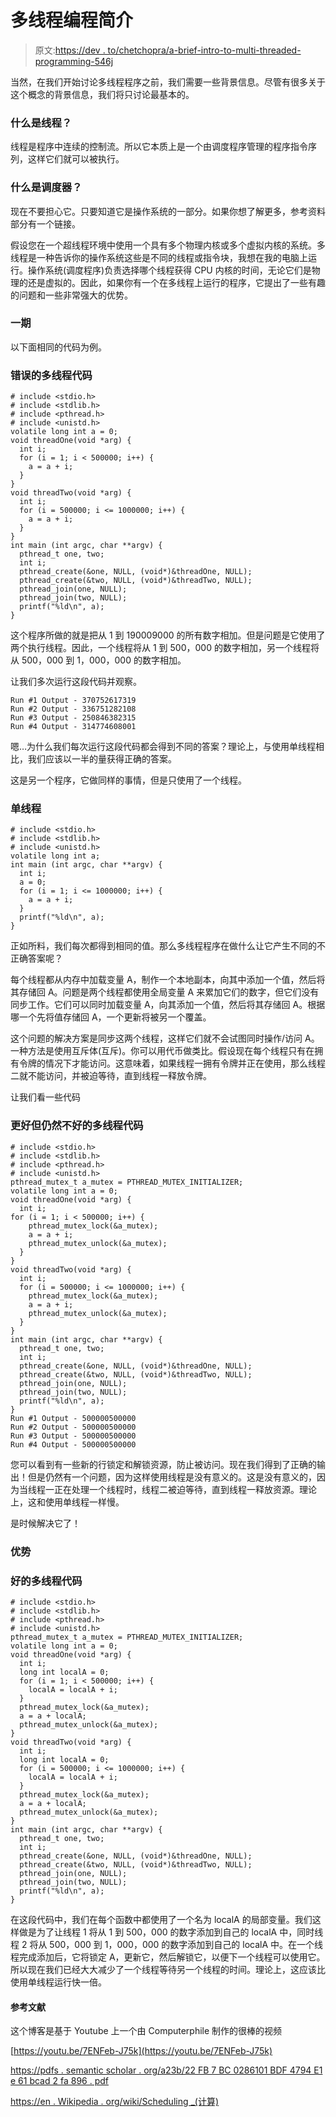 # 多线程编程简介

> 原文:[https://dev . to/chetchopra/a-brief-intro-to-multi-threaded-programming-546j](https://dev.to/chetchopra/a-brief-intro-to-multi-threaded-programming-546j)

当然，在我们开始讨论多线程程序之前，我们需要一些背景信息。尽管有很多关于这个概念的背景信息，我们将只讨论最基本的。

### [](#what-is-a%C2%A0thread)什么是线程？

线程是程序中连续的控制流。所以它本质上是一个由调度程序管理的程序指令序列，这样它们就可以被执行。

### [](#what-is-a-scheduler)什么是调度器？

现在不要担心它。只要知道它是操作系统的一部分。如果你想了解更多，参考资料部分有一个链接。

假设您在一个超线程环境中使用一个具有多个物理内核或多个虚拟内核的系统。多线程是一种告诉你的操作系统这些是不同的线程或指令块，我想在我的电脑上运行。操作系统(调度程序)负责选择哪个线程获得 CPU 内核的时间，无论它们是物理的还是虚拟的。因此，如果你有一个在多线程上运行的程序，它提出了一些有趣的问题和一些非常强大的优势。

### [](#issue)一期

以下面相同的代码为例。

### [](#bad-multithreaded-code)错误的多线程代码

```
# include <stdio.h>
# include <stdlib.h>
# include <pthread.h>
# include <unistd.h>
volatile long int a = 0;
void threadOne(void *arg) {
  int i;
  for (i = 1; i < 500000; i++) {
    a = a + i;
  }
}
void threadTwo(void *arg) {
  int i;
  for (i = 500000; i <= 1000000; i++) {
    a = a + i;
  }
}
int main (int argc, char **argv) {
  pthread_t one, two;
  int i;
  pthread_create(&one, NULL, (void*)&threadOne, NULL);
  pthread_create(&two, NULL, (void*)&threadTwo, NULL);
  pthread_join(one, NULL);
  pthread_join(two, NULL);
  printf("%ld\n", a);
} 
```

这个程序所做的就是把从 1 到 190009000 的所有数字相加。但是问题是它使用了两个执行线程。因此，一个线程将从 1 到 500，000 的数字相加，另一个线程将从 500，000 到 1，000，000 的数字相加。

让我们多次运行这段代码并观察。

```
Run #1 Output - 370752617319
Run #2 Output - 336751282108
Run #3 Output - 250846382315
Run #4 Output - 314774608001 
```

嗯…为什么我们每次运行这段代码都会得到不同的答案？理论上，与使用单线程相比，我们应该以一半的量获得正确的答案。

这是另一个程序，它做同样的事情，但是只使用了一个线程。

### [](#single-thread)单线程

```
# include <stdio.h>
# include <stdlib.h>
# include <unistd.h>
volatile long int a;
int main (int argc, char **argv) {
  int i;
  a = 0;
  for (i = 1; i <= 1000000; i++) {
    a = a + i;
  } 
  printf("%ld\n", a);
} 
```

正如所料，我们每次都得到相同的值。那么多线程程序在做什么让它产生不同的不正确答案呢？

每个线程都从内存中加载变量 A，制作一个本地副本，向其中添加一个值，然后将其存储回 A。问题是两个线程都使用全局变量 A 来累加它们的数字，但它们没有同步工作。它们可以同时加载变量 A，向其添加一个值，然后将其存储回 A。根据哪一个先将值存储回 A，一个更新将被另一个覆盖。

这个问题的解决方案是同步这两个线程，这样它们就不会试图同时操作/访问 A。一种方法是使用互斥体(互斥)。你可以用代币做类比。假设现在每个线程只有在拥有令牌的情况下才能访问。这意味着，如果线程一拥有令牌并正在使用，那么线程二就不能访问，并被迫等待，直到线程一释放令牌。

让我们看一些代码

### [](#better-but-still-bad-multithreaded-code)更好但仍然不好的多线程代码

```
# include <stdio.h>
# include <stdlib.h>
# include <pthread.h>
# include <unistd.h>
pthread_mutex_t a_mutex = PTHREAD_MUTEX_INITIALIZER;
volatile long int a = 0;
void threadOne(void *arg) {
  int i;
for (i = 1; i < 500000; i++) {
    pthread_mutex_lock(&a_mutex);
    a = a + i;
    pthread_mutex_unlock(&a_mutex);
  }
}
void threadTwo(void *arg) {
  int i;
  for (i = 500000; i <= 1000000; i++) {
    pthread_mutex_lock(&a_mutex);
    a = a + i;
    pthread_mutex_unlock(&a_mutex);
  } 
}
int main (int argc, char **argv) {
  pthread_t one, two;
  int i;
  pthread_create(&one, NULL, (void*)&threadOne, NULL);
  pthread_create(&two, NULL, (void*)&threadTwo, NULL);
  pthread_join(one, NULL);
  pthread_join(two, NULL);
  printf("%ld\n", a);
}
Run #1 Output - 500000500000
Run #2 Output - 500000500000
Run #3 Output - 500000500000
Run #4 Output - 500000500000 
```

您可以看到有一些新的行锁定和解锁资源，防止被访问。现在我们得到了正确的输出！但是仍然有一个问题，因为这样使用线程是没有意义的。这是没有意义的，因为当线程一正在处理一个线程时，线程二被迫等待，直到线程一释放资源。理论上，这和使用单线程一样慢。

是时候解决它了！

### [](#advantage)优势

### [](#good-multithreaded-code)好的多线程代码

```
# include <stdio.h>
# include <stdlib.h>
# include <pthread.h>
# include <unistd.h>
pthread_mutex_t a_mutex = PTHREAD_MUTEX_INITIALIZER;
volatile long int a = 0;
void threadOne(void *arg) {
  int i;
  long int localA = 0;
  for (i = 1; i < 500000; i++) {
    localA = localA + i;
  }
  pthread_mutex_lock(&a_mutex);
  a = a + localA;
  pthread_mutex_unlock(&a_mutex);
}
void threadTwo(void *arg) {
  int i;
  long int localA = 0;
  for (i = 500000; i <= 1000000; i++) {
    localA = localA + i;
  }
  pthread_mutex_lock(&a_mutex);
  a = a + localA;
  pthread_mutex_unlock(&a_mutex);
}
int main (int argc, char **argv) {
  pthread_t one, two;
  int i;
  pthread_create(&one, NULL, (void*)&threadOne, NULL);
  pthread_create(&two, NULL, (void*)&threadTwo, NULL);
  pthread_join(one, NULL);
  pthread_join(two, NULL);
  printf("%ld\n", a);
} 
```

在这段代码中，我们在每个函数中都使用了一个名为 localA 的局部变量。我们这样做是为了让线程 1 将从 1 到 500，000 的数字添加到自己的 localA 中，同时线程 2 将从 500，000 到 1，000，000 的数字添加到自己的 localA 中。在一个线程完成添加后，它将锁定 A，更新它，然后解锁它，以便下一个线程可以使用它。所以现在我们已经大大减少了一个线程等待另一个线程的时间。理论上，这应该比使用单线程运行快一倍。

#### [](#references)参考文献

这个博客是基于 Youtube 上一个由 Computerphile 制作的很棒的视频

[https://youtu.be/7ENFeb-J75k](https://youtu.be/7ENFeb-J75k)

[https://pdfs . semantic scholar . org/a23b/22 FB 7 BC 0286101 BDF 4794 E1 e 61 bcad 2 fa 896 . pdf](https://pdfs.semanticscholar.org/a23b/22fb7bc0286101bdf4794e1e61bcad2fa896.pdf)

[https://en . Wikipedia . org/wiki/Scheduling _(计算)](https://en.wikipedia.org/wiki/Scheduling_(computing))